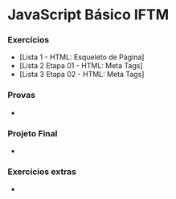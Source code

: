 # JavaScript Básico IFTM
### Exercícios
- [Lista 1 - HTML: Esqueleto de Página]
- [Lista 2 Etapa 01 - HTML: Meta Tags]
- [Lista 3 Etapa 02 - HTML: Meta Tags]

### Provas
- 


### Projeto Final
- 

### Exercícios extras
- 
